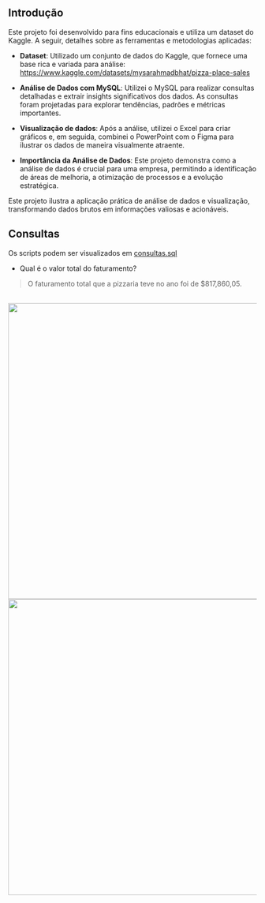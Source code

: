 ## Introdução

Este projeto foi desenvolvido para fins educacionais e utiliza um dataset do Kaggle. A seguir, detalhes sobre as ferramentas e metodologias aplicadas:

- **Dataset**: Utilizado um conjunto de dados do Kaggle, que fornece uma base rica e variada para análise: https://www.kaggle.com/datasets/mysarahmadbhat/pizza-place-sales

- **Análise de Dados com MySQL**: Utilizei o MySQL para realizar consultas detalhadas e extrair insights significativos dos dados. As consultas foram projetadas para explorar tendências, padrões e métricas importantes.

- **Visualização de dados**: Após a análise, utilizei o Excel para criar gráficos e, em seguida, combinei o PowerPoint com o Figma para ilustrar os dados de maneira visualmente atraente.

- **Importância da Análise de Dados**: Este projeto demonstra como a análise de dados é crucial para uma empresa, permitindo a identificação de áreas de melhoria, a otimização de processos e a evolução estratégica.

Este projeto ilustra a aplicação prática de análise de dados e visualização, transformando dados brutos em informações valiosas e acionáveis.


## Consultas
Os scripts podem ser visualizados em [consultas.sql](https://github.com/joaochvs/projetos-analise-de-dados/blob/main/projetos/projeto%203/pizzaria.sql)
<br/>

+ Qual é o valor total do faturamento?
>O faturamento total que a pizzaria teve no ano foi de $817,860,05.
<br/>
<div align="center">
    <img src="https://github.com/user-attachments/assets/7f4a6408-59de-4c9e-99ec-8c1efdb43316" width="600"/>
    <img src="https://github.com/user-attachments/assets/2984e31f-61c4-4b6c-bdd6-504997a4ad14" width="600"/>
</div>
<br/>



